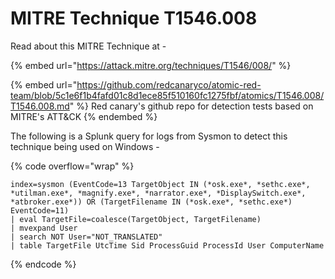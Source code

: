# MITRE Technique T1546.008

Read about this MITRE Technique at -&#x20;

{% embed url="https://attack.mitre.org/techniques/T1546/008/" %}

{% embed url="https://github.com/redcanaryco/atomic-red-team/blob/5c1e6f1b4fafd01c8d1ece85f510160fc1275fbf/atomics/T1546.008/T1546.008.md" %}
Red canary's github repo for detection tests based on MITRE's ATT\&CK
{% endembed %}

The following is a Splunk query for logs from Sysmon to detect this technique being used on Windows -

{% code overflow="wrap" %}
```splunk-spl
index=sysmon (EventCode=13 TargetObject IN (*osk.exe*, *sethc.exe*, *utilman.exe*, *magnify.exe*, *narrator.exe*, *DisplaySwitch.exe*, *atbroker.exe*)) OR (TargetFilename IN (*osk.exe*, *sethc.exe*) EventCode=11)
| eval TargetFile=coalesce(TargetObject, TargetFilename) 
| mvexpand User
| search NOT User="NOT_TRANSLATED"
| table TargetFile UtcTime Sid ProcessGuid ProcessId User ComputerName
```
{% endcode %}
